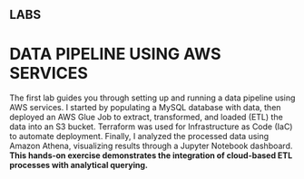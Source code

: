 ## LABS

# DATA PIPELINE USING AWS SERVICES
The first lab guides you through setting up and running a data pipeline using AWS services.
I started by populating a MySQL database with data, then deployed an AWS Glue Job to extract, transformed, and loaded (ETL) the data into an S3 bucket. Terraform was used for Infrastructure as Code (IaC) to automate deployment. Finally, I analyzed the processed data using Amazon Athena, visualizing results through a Jupyter Notebook dashboard.
**This hands-on exercise demonstrates the integration of cloud-based ETL processes with analytical querying.**

